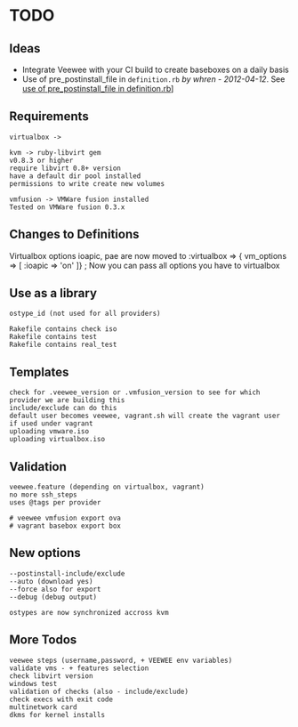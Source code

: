 # TODO

## Ideas

* Integrate Veewee with your CI build to create baseboxes on a daily basis
* Use of pre_postinstall_file in `definition.rb` _by whren - 2012-04-12_. See [use of pre_postinstall_file in definition.rb](https://github.com/whren/veewee/wiki/use-of-pre_postinstall_file-in-definition.rb)]


## Requirements

    virtualbox ->

    kvm -> ruby-libvirt gem
    v0.8.3 or higher
    require libvirt 0.8+ version
    have a default dir pool installed
    permissions to write create new volumes

    vmfusion -> VMWare fusion installed
    Tested on VMWare fusion 0.3.x


## Changes to Definitions

Virtualbox options ioapic, pae are now moved to :virtualbox => { vm_options => [ :ioapic => 'on' ]} ;
Now you can pass all options you have to virtualbox


## Use as a library

    ostype_id (not used for all providers)

    Rakefile contains check iso
    Rakefile contains test
    Rakefile contains real_test


## Templates

    check for .veewee_version or .vmfusion_version to see for which provider we are building this
    include/exclude can do this
    default user becomes veewee, vagrant.sh will create the vagrant user if used under vagrant
    uploading vmware.iso
    uploading virtualbox.iso


## Validation

    veewee.feature (depending on virtualbox, vagrant)
    no more ssh_steps
    uses @tags per provider

    # veewee vmfusion export ova
    # vagrant basebox export box


## New options

    --postinstall-include/exclude
    --auto (download yes)
    --force also for export
    --debug (debug output)

    ostypes are now synchronized accross kvm


## More Todos

    veewee steps (username,password, + VEEWEE env variables)
    validate vms - + features selection
    check libvirt version
    windows test
    validation of checks (also - include/exclude)
    check execs with exit code
    multinetwork card
    dkms for kernel installs
